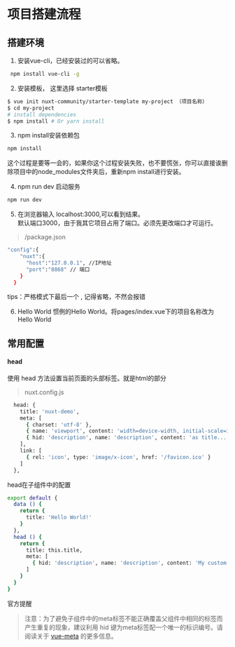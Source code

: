 # 项目搭建流程
  

## 搭建环境  

1. 安装vue-cli，已经安装过的可以省略。  

``` bash
 npm install vue-cli -g 
```

2. 安装模板， 这里选择 starter模板

``` bash
$ vue init nuxt-community/starter-template my-project （项目名称） 
$ cd my-project                     
# install dependencies
$ npm install # Or yarn install
```
3. npm install安装依赖包

``` bash
npm install
```
这个过程是要等一会的，如果你这个过程安装失败，也不要慌张，你可以直接诶删除项目中的node_modules文件夹后，重新npm install进行安装。

4. npm run dev 启动服务

``` bash
npm run dev
```

5. 在浏览器输入 localhost:3000,可以看到结果。  
默认端口3000，由于我其它项目占用了端口。必须先更改端口才可运行。 

>/package.json

``` bash
"config":{
    "nuxt":{
      "host":"127.0.0.1", //IP地址
      "port":"8868" // 端口
    }
  }
```
tips：严格模式下最后一个 , 记得省略，不然会报错

6. Hello World
惯例的Hello World。将pages/index.vue下的项目名称改为Hello World
  

## 常用配置  

#### head
使用 head 方法设置当前页面的头部标签。就是html的<head></head>部分  
  
> nuxt.config.js 

``` bash
  head: {
    title: 'nuxt-demo',
    meta: [
      { charset: 'utf-8' },
      { name: 'viewport', content: 'width=device-width, initial-scale=1' },
      { hid: 'description', name: 'description', content: 'as title...' }
    ],
    link: [
      { rel: 'icon', type: 'image/x-icon', href: '/favicon.ico' }
    ]
  },
```
head在子组件中的配置  

``` bash
export default {
  data () {
    return {
      title: 'Hello World!'
    }
  },
  head () {
    return {
      title: this.title,
      meta: [
        { hid: 'description', name: 'description', content: 'My custom description' }
      ]
    }
  }
}
```
官方提醒

>注意：为了避免子组件中的meta标签不能正确覆盖父组件中相同的标签而产生重复的现象，建议利用 hid 键为meta标签配一个唯一的标识编号。请阅读关于 [vue-meta] 的更多信息。






[vue-meta]: https://github.com/declandewet/vue-meta#lists-of-tags 